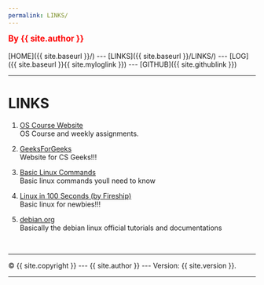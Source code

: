 ```yaml
---
permalink: LINKS/
---
```

<span style="color:red; font-weight:bold; font-size:larger;">By {{ site.author }}</span>
<br><br>
[HOME]({{ site.baseurl }}/) ---
[LINKS]({{ site.baseurl }}/LINKS/) ---
[LOG]({{ site.baseurl }}{{ site.myloglink }}) ---
[GITHUB]({{ site.githublink }})
<br>
<hr>

# LINKS

1. [OS Course Website](https://os.vlsm.org/)<br>
OS Course and weekly assignments.

2. [GeeksForGeeks](https://www.geeksforgeeks.org/)<br>
Website for CS Geeks!!!

3. [Basic Linux Commands](https://linoxide.com/linux-command/essential-linux-basic-commands/)<br>
Basic linux commands youll need to know

4. [Linux in 100 Seconds (by Fireship)](https://www.youtube.com/watch?v=rrB13utjYV4)<br>
Basic linux for newbies!!!

5. [debian.org](https://www.debian.org/doc/manuals/debian-reference/ch01.en.html)<br>
Basically the debian linux official tutorials and documentations

<br>
<hr>
&copy; {{ site.copyright }} --- {{ site.author }} --- Version: {{ site.version }}.
<hr>
<br>
